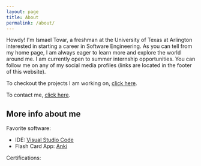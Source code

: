 ```yaml
---
layout: page
title: About
permalink: /about/
---
```


Howdy! I'm Ismael Tovar, a freshman at the University of Texas at Arlington interested in starting a career in Software Engineering. As you can tell from my home page, I am always eager to learn more and explore the world around me. I am currently open to summer internship opportunities. You can follow me on any of my social media profiles (links are located in the footer of this website).

To checkout the projects I am working on, [click here](https://github.com/ismaeltovar?tab=repositories).

To contact me, [click here](https://ismaeltovar.com/contact/).

## More info about me

Favorite software:
- IDE: [Visual Studio Code](https://code.visualstudio.com/)
- Flash Card App: [Anki](https://apps.ankiweb.net/)

Certifications:
<div data-iframe-width="150" data-iframe-height="270" data-share-badge-id="d6884d5f-7aee-40a5-bcf5-1cfebe644205" data-share-badge-host="https://www.credly.com"></div><script type="text/javascript" async src="//cdn.credly.com/assets/utilities/embed.js"></script>

<div data-iframe-width="150" data-iframe-height="270" data-share-badge-id="a0d94245-1341-45bf-9ead-9b188450c6bf" data-share-badge-host="https://www.credly.com"></div><script type="text/javascript" async src="//cdn.credly.com/assets/utilities/embed.js"></script>

<div data-iframe-width="150" data-iframe-height="270" data-share-badge-id="71c986b9-7a70-492e-baf7-51cb95caaea4" data-share-badge-host="https://www.credly.com"></div><script type="text/javascript" async src="//cdn.credly.com/assets/utilities/embed.js"></script>